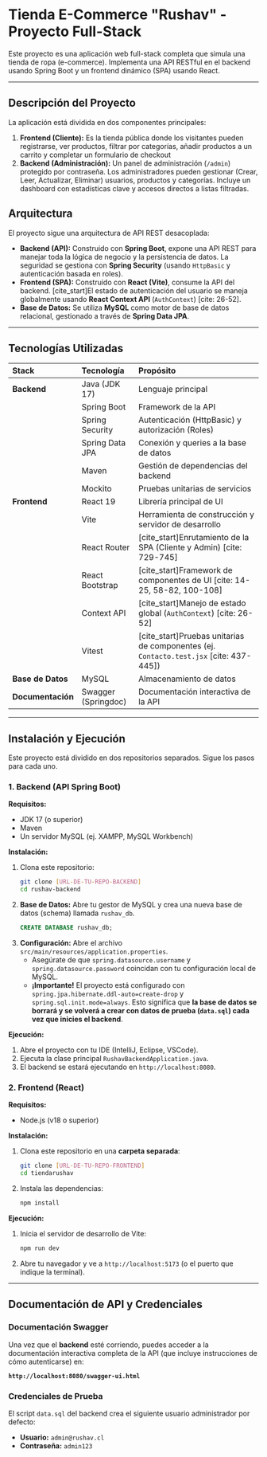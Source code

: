 # Tienda E-Commerce "Rushav" - Proyecto Full-Stack

Este proyecto es una aplicación web full-stack completa que simula una tienda de ropa (e-commerce). Implementa una API RESTful en el backend usando Spring Boot y un frontend dinámico (SPA) usando React.

---

## Descripción del Proyecto

La aplicación está dividida en dos componentes principales:

1. **Frontend (Cliente):** Es la tienda pública donde los visitantes pueden registrarse, ver productos, filtrar por categorías, añadir productos a un carrito y completar un formulario de checkout
2. **Backend (Administración):** Un panel de administración (`/admin`) protegido por contraseña. Los administradores pueden gestionar (Crear, Leer, Actualizar, Eliminar) usuarios, productos y categorías. Incluye un dashboard con estadísticas clave y accesos directos a listas filtradas.

## Arquitectura

El proyecto sigue una arquitectura de API REST desacoplada:

* **Backend (API):** Construido con **Spring Boot**, expone una API REST para manejar toda la lógica de negocio y la persistencia de datos. La seguridad se gestiona con **Spring Security** (usando `HttpBasic` y autenticación basada en roles).
* **Frontend (SPA):** Construido con **React (Vite)**, consume la API del backend. [cite_start]El estado de autenticación del usuario se maneja globalmente usando **React Context API** (`AuthContext`) [cite: 26-52].
* **Base de Datos:** Se utiliza **MySQL** como motor de base de datos relacional, gestionado a través de **Spring Data JPA**.

---

## Tecnologías Utilizadas

| Stack | Tecnología | Propósito |
| :--- | :--- | :--- |
| **Backend** | Java (JDK 17) | Lenguaje principal |
| | Spring Boot | Framework de la API |
| | Spring Security | Autenticación (HttpBasic) y autorización (Roles) |
| | Spring Data JPA | Conexión y queries a la base de datos |
| | Maven | Gestión de dependencias del backend |
| | Mockito | Pruebas unitarias de servicios |
| **Frontend** | React 19 | Librería principal de UI |
| | Vite | Herramienta de construcción y servidor de desarrollo |
| | React Router | [cite_start]Enrutamiento de la SPA (Cliente y Admin) [cite: 729-745] |
| | React Bootstrap | [cite_start]Framework de componentes de UI [cite: 14-25, 58-82, 100-108] |
| | Context API | [cite_start]Manejo de estado global (`AuthContext`) [cite: 26-52] |
| | Vitest | [cite_start]Pruebas unitarias de componentes (ej. `Contacto.test.jsx` [cite: 437-445]) |
| **Base de Datos** | MySQL | Almacenamiento de datos |
| **Documentación** | Swagger (Springdoc) | Documentación interactiva de la API |

---

## Instalación y Ejecución

Este proyecto está dividido en dos repositorios separados. Sigue los pasos para cada uno.

### 1. Backend (API Spring Boot)

**Requisitos:**
* JDK 17 (o superior)
* Maven
* Un servidor MySQL (ej. XAMPP, MySQL Workbench)

**Instalación:**
1.  Clona este repositorio:
    ```bash
    git clone [URL-DE-TU-REPO-BACKEND]
    cd rushav-backend
    ```
2.  **Base de Datos:** Abre tu gestor de MySQL y crea una nueva base de datos (schema) llamada `rushav_db`.
    ```sql
    CREATE DATABASE rushav_db;
    ```
3.  **Configuración:** Abre el archivo `src/main/resources/application.properties`.
    * Asegúrate de que `spring.datasource.username` y `spring.datasource.password` coincidan con tu configuración local de MySQL.
    * **¡Importante!** El proyecto está configurado con `spring.jpa.hibernate.ddl-auto=create-drop` y `spring.sql.init.mode=always`. Esto significa que **la base de datos se borrará y se volverá a crear con datos de prueba (`data.sql`) cada vez que inicies el backend**.

**Ejecución:**
1.  Abre el proyecto con tu IDE (IntelliJ, Eclipse, VSCode).
2.  Ejecuta la clase principal `RushavBackendApplication.java`.
3.  El backend se estará ejecutando en `http://localhost:8080`.

### 2. Frontend (React)

**Requisitos:**
* Node.js (v18 o superior)

**Instalación:**
1.  Clona este repositorio en una **carpeta separada**:
    ```bash
    git clone [URL-DE-TU-REPO-FRONTEND]
    cd tiendarushav
    ```
2.  Instala las dependencias:
    ```bash
    npm install
    ```

**Ejecución:**
1.  Inicia el servidor de desarrollo de Vite:
    ```bash
    npm run dev
    ```
2.  Abre tu navegador y ve a `http://localhost:5173` (o el puerto que indique la terminal).

---

## Documentación de API y Credenciales

### Documentación Swagger
Una vez que el **backend** esté corriendo, puedes acceder a la documentación interactiva completa de la API (que incluye instrucciones de cómo autenticarse) en:

**`http://localhost:8080/swagger-ui.html`**

### Credenciales de Prueba
El script `data.sql` del backend crea el siguiente usuario administrador por defecto:

* **Usuario:** `admin@rushav.cl`
* **Contraseña:** `admin123`
